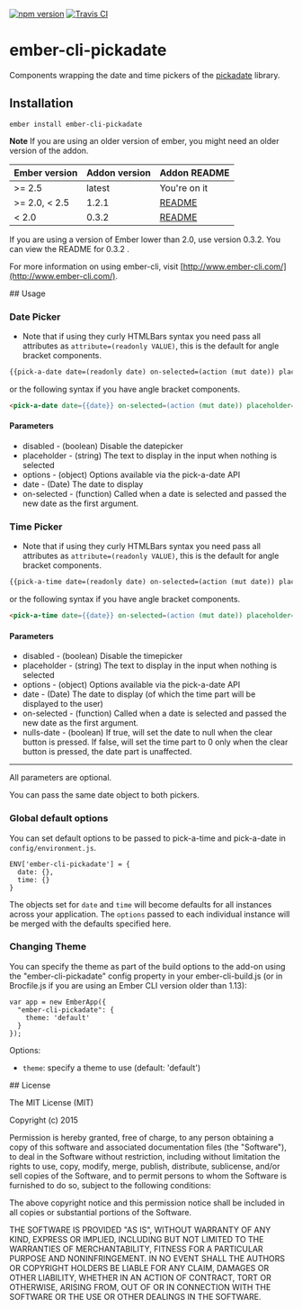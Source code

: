 [![npm version](https://badge.fury.io/js/ember-cli-pickadate.svg)](http://badge.fury.io/js/ember-cli-pickadate)
[![Travis CI](https://travis-ci.org/AddJam/ember-cli-pickadate.svg)](https://travis-ci.org/AddJam/ember-cli-pickadate)

# ember-cli-pickadate

Components wrapping the date and time pickers of the [pickadate](http://amsul.ca/pickadate.js) library.

## Installation

`ember install ember-cli-pickadate`

**Note**
If you are using an older version of ember, you might need an older version of the addon.

Ember version | Addon version | Addon README
--------------|---------------|--------------
>= 2.5        | latest        | You're on it
>= 2.0, < 2.5 | 1.2.1         | [README](https://github.com/AddJam/ember-cli-pickadate/blob/fd230d73a1e0534321cdd433f26aade6dd52bd4c/README.md)
< 2.0         | 0.3.2         | [README](https://github.com/AddJam/ember-cli-pickadate/tree/58ae2d75e7fb8d3b96d9ba4a2882ff7af0772408)
If you are using a version of Ember lower than 2.0, use version 0.3.2. You can view the README for 0.3.2 .

For more information on using ember-cli, visit [http://www.ember-cli.com/](http://www.ember-cli.com/).

## Usage

### Date Picker
* Note that if using they curly HTMLBars syntax you need pass all attributes as `attribute=(readonly VALUE)`, this is the default for angle bracket components.
```html
{{pick-a-date date=(readonly date) on-selected=(action (mut date)) placeholder="Pick a date" options=(readonly extraPickadateOptions)}}
```

or the following syntax if you have angle bracket components.
```html
<pick-a-date date={{date}} on-selected=(action (mut date)) placeholder="Pick a date" options={{extraPickadateOptions}}>
```

#### Parameters
 * disabled - (boolean) Disable the datepicker
 * placeholder - (string) The text to display in the input when nothing is selected
 * options - (object) Options available via the pick-a-date API
 * date - (Date) The date to display
 * on-selected - (function) Called when a date is selected and passed the new date as the first argument.

### Time Picker

* Note that if using they curly HTMLBars syntax you need pass all attributes as `attribute=(readonly VALUE)`, this is the default for angle bracket components.
```html
{{pick-a-time date=(readonly date) on-selected=(action (mut date)) placeholder="Pick a time" options=(readonly extraPickadateOptions)}}
```

or the following syntax if you have angle bracket components.
```html
<pick-a-time date={{date}} on-selected=(action (mut date)) placeholder="Pick a time" options={{extraPickadateOptions}}>
```

#### Parameters
 * disabled - (boolean) Disable the timepicker
 * placeholder - (string) The text to display in the input when nothing is selected
 * options - (object) Options available via the pick-a-date API
 * date - (Date) The date to display (of which the time part will be displayed to the user)
 * on-selected - (function) Called when a date is selected and passed the new date as the first argument.
 * nulls-date - (boolean) If true, will set the date to null when the clear button is pressed.
                          If false, will set the time part to 0 only when the clear button is pressed, the date part is unaffected.

----------------------

All parameters are optional.

You can pass the same date object to both pickers.

### Global default options
You can set default options to be passed to pick-a-time and pick-a-date in `config/environment.js`.

```
ENV['ember-cli-pickadate'] = {
  date: {},
  time: {}
}
```

The objects set for `date` and `time` will become defaults for all instances across your application. The `options` passed to each individual instance will be merged with the defaults specified here.

### Changing Theme
You can specify the theme as part of the build options to the add-on using the "ember-cli-pickadate" config property in your ember-cli-build.js (or in Brocfile.js if you are using an Ember CLI version older than 1.13):

```
var app = new EmberApp({
  "ember-cli-pickadate": {
    theme: 'default'
  }
});
```

Options:

* `theme`: specify a theme to use (default: 'default')

## License

The MIT License (MIT)

Copyright (c) 2015

Permission is hereby granted, free of charge, to any person obtaining a copy of this software and associated documentation files (the "Software"), to deal in the Software without restriction, including without limitation the rights to use, copy, modify, merge, publish, distribute, sublicense, and/or sell copies of the Software, and to permit persons to whom the Software is furnished to do so, subject to the following conditions:

The above copyright notice and this permission notice shall be included in all copies or substantial portions of the Software.

THE SOFTWARE IS PROVIDED "AS IS", WITHOUT WARRANTY OF ANY KIND, EXPRESS OR IMPLIED, INCLUDING BUT NOT LIMITED TO THE WARRANTIES OF MERCHANTABILITY, FITNESS FOR A PARTICULAR PURPOSE AND NONINFRINGEMENT. IN NO EVENT SHALL THE AUTHORS OR COPYRIGHT HOLDERS BE LIABLE FOR ANY CLAIM, DAMAGES OR OTHER LIABILITY, WHETHER IN AN ACTION OF CONTRACT, TORT OR OTHERWISE, ARISING FROM, OUT OF OR IN CONNECTION WITH THE SOFTWARE OR THE USE OR OTHER DEALINGS IN THE SOFTWARE.

